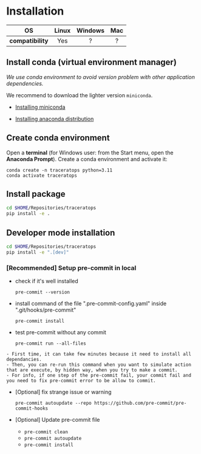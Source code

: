 # Installation

|OS|Linux|Windows|Mac|
|:-:|:-:|:-:|:-:|
|**compatibility**|Yes|?|?|

## Install conda (virtual environment manager)

*We use conda environment to avoid version problem with other application dependencies.*

We recommend to download the lighter version `miniconda`.

- [Installing miniconda](https://www.anaconda.com/docs/getting-started/miniconda/install#quickstart-install-instructions)

- [Installing anaconda distribution](https://www.anaconda.com/docs/getting-started/anaconda/install#basic-install-instructions)

## Create conda environment

Open a **terminal** (for Windows user: from the Start menu, open the **Anaconda Prompt**). Create a conda environment and activate it:
```
conda create -n traceratops python=3.11
conda activate traceratops
```

## Install package

```bash
cd $HOME/Repositories/traceratops
pip install -e .
```

## Developer mode installation

```bash
cd $HOME/Repositories/traceratops
pip install -e ".[dev]"
```

### [Recommended] Setup pre-commit in local

- check if it's well installed

  `pre-commit --version`

- install command of the file ".pre-commit-config.yaml" inside ".git/hooks/pre-commit"

  `pre-commit install`

- test pre-commit without any commit

  `pre-commit run --all-files`

```{note}
- First time, it can take few minutes because it need to install all dependancies.
- Then, you can re-run this command when you want to simulate action that are execute, by hidden way, when you try to make a commit.
- For info, if one step of the pre-commit fail, your commit fail and you need to fix pre-commit error to be allow to commit.
```

- [Optional] fix strange issue or warning

  `pre-commit autoupdate --repo https://github.com/pre-commit/pre-commit-hooks`

- [Optional] Update pre-commit file
  - `pre-commit clean`
  - `pre-commit autoupdate`
  - `pre-commit install`
